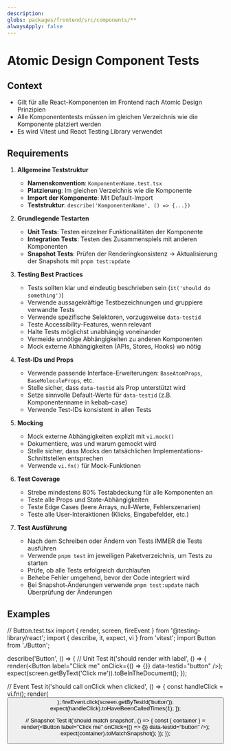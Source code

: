 ```yaml
---
description: 
globs: packages/frontend/src/components/**
alwaysApply: false
---
```

# Atomic Design Component Tests

## Context
- Gilt für alle React-Komponenten im Frontend nach Atomic Design Prinzipien
- Alle Komponententests müssen im gleichen Verzeichnis wie die Komponente platziert werden
- Es wird Vitest und React Testing Library verwendet

## Requirements

1. **Allgemeine Teststruktur**
   - **Namenskonvention**: `KomponentenName.test.tsx`
   - **Platzierung**: Im gleichen Verzeichnis wie die Komponente
   - **Import der Komponente**: Mit Default-Import
   - **Teststruktur**: `describe('KomponentenName', () => {...})`

2. **Grundlegende Testarten**
   - **Unit Tests**: Testen einzelner Funktionalitäten der Komponente
   - **Integration Tests**: Testen des Zusammenspiels mit anderen Komponenten
   - **Snapshot Tests**: Prüfen der Renderingkonsistenz 
      -> Aktualisierung der Snapshots mit `pnpm test:update`

3. **Testing Best Practices**
   - Tests sollten klar und eindeutig beschrieben sein (`it('should do something')`)
   - Verwende aussagekräftige Testbezeichnungen und gruppiere verwandte Tests
   - Verwende spezifische Selektoren, vorzugsweise `data-testid`
   - Teste Accessibility-Features, wenn relevant
   - Halte Tests möglichst unabhängig voneinander
   - Vermeide unnötige Abhängigkeiten zu anderen Komponenten
   - Mock externe Abhängigkeiten (APIs, Stores, Hooks) wo nötig

4. **Test-IDs und Props**
   - Verwende passende Interface-Erweiterungen: `BaseAtomProps`, `BaseMoleculeProps`, etc.
   - Stelle sicher, dass `data-testid` als Prop unterstützt wird
   - Setze sinnvolle Default-Werte für `data-testid` (z.B. Komponentenname in kebab-case)
   - Verwende Test-IDs konsistent in allen Tests

5. **Mocking**
   - Mock externe Abhängigkeiten explizit mit `vi.mock()`
   - Dokumentiere, was und warum gemockt wird
   - Stelle sicher, dass Mocks den tatsächlichen Implementations-Schnittstellen entsprechen
   - Verwende `vi.fn()` für Mock-Funktionen

6. **Test Coverage**
   - Strebe mindestens 80% Testabdeckung für alle Komponenten an
   - Teste alle Props und State-Abhängigkeiten
   - Teste Edge Cases (leere Arrays, null-Werte, Fehlerszenarien)
   - Teste alle User-Interaktionen (Klicks, Eingabefelder, etc.)

7. **Test Ausführung**
   - Nach dem Schreiben oder Ändern von Tests IMMER die Tests ausführen
   - Verwende `pnpm test` im jeweiligen Paketverzeichnis, um Tests zu starten
   - Prüfe, ob alle Tests erfolgreich durchlaufen
   - Behebe Fehler umgehend, bevor der Code integriert wird
   - Bei Snapshot-Änderungen verwende `pnpm test:update` nach Überprüfung der Änderungen

## Examples

<example>
// Button.test.tsx
import { render, screen, fireEvent } from '@testing-library/react';
import { describe, it, expect, vi } from 'vitest';
import Button from './Button';

describe('Button', () => {
  // Unit Test
  it('should render with label', () => {
    render(<Button label="Click me" onClick={() => {}} data-testid="button" />);
    expect(screen.getByText('Click me')).toBeInTheDocument();
  });

  // Event Test
  it('should call onClick when clicked', () => {
    const handleClick = vi.fn();
    render(<Button label="Click me" onClick={handleClick} data-testid="button" />);
    fireEvent.click(screen.getByTestId('button'));
    expect(handleClick).toHaveBeenCalledTimes(1);
  });

  // Snapshot Test
  it('should match snapshot', () => {
    const { container } = render(<Button label="Click me" onClick={() => {}} data-testid="button" />);
    expect(container).toMatchSnapshot();
  });
});
</example> 